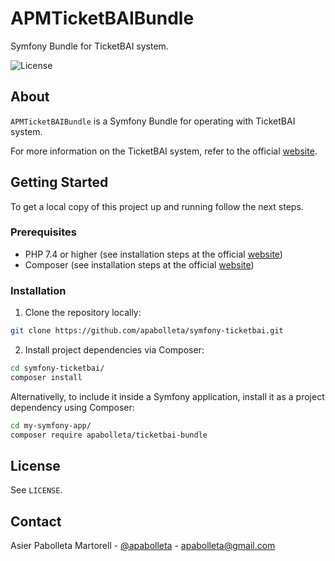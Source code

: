 # APMTicketBAIBundle

Symfony Bundle for TicketBAI system.

<!-- PROJECT SHIELDS -->
![License](https://img.shields.io/github/license/apabolleta/symfony-ticketbai)

<!-- ABOUT -->
## About

`APMTicketBAIBundle` is a Symfony Bundle for operating with TicketBAI system.

For more information on the TicketBAI system, refer to the official [website](https://www.euskadi.eus/ticketbai/).

<!-- GETTING STARTED -->
## Getting Started

To get a local copy of this project up and running follow the next steps.

### Prerequisites

- PHP 7.4 or higher (see installation steps at the official [website](https://www.php.net/))
- Composer (see installation steps at the official [website](https://getcomposer.org/))

### Installation

1. Clone the repository locally:
```bash
git clone https://github.com/apabolleta/symfony-ticketbai.git
```

2. Install project dependencies via Composer:
```bash
cd symfony-ticketbai/
composer install
```

Alternativelly, to include it inside a Symfony application, install it as a project dependency using Composer:

```bash
cd my-symfony-app/
composer require apabolleta/ticketbai-bundle
```

<!-- LICENSE -->
## License

See `LICENSE`.

<!-- CONTACT -->
## Contact

Asier Pabolleta Martorell - [@apabolleta](https://github.com/apabolleta) - apabolleta@gmail.com
